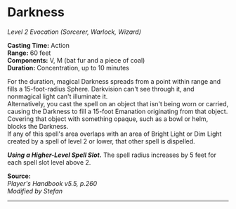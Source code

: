 # Darkness
*Level 2 Evocation (Sorcerer, Warlock, Wizard)*

**Casting Time:** Action  
**Range:** 60 feet  
**Components:** V, M (bat fur and a piece of coal)  
**Duration:** Concentration, up to 10 minutes

For the duration, magical Darkness spreads from a point within range and fills a 15-foot-radius Sphere. Darkvision can't see through it, and nonmagical light can't illuminate it.  
Alternatively, you cast the spell on an object that isn't being worn or carried, causing the Darkness to fill a 15-foot Emanation originating from that object. Covering that object with something opaque, such as a bowl or helm, blocks the Darkness.  
If any of this spell's area overlaps with an area of Bright Light or Dim Light created by a spell of level 2 or lower, that other spell is dispelled.

***Using a Higher-Level Spell Slot.*** The spell radius increases by 5 feet for each spell slot level above 2.

**Source:**  
*Player's Handbook v5.5, p.260*  
*Modified by Stefan*  


---